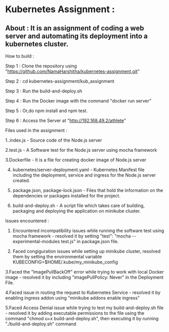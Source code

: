 # Kubernetes Assignment : 
 ## About :   It is an assignment of coding a web server and automating its deployment into a kubernetes cluster.
 
How to build : 

Step 1 : Clone the repository using "https://github.com/NamaHarshitha/kubernetes-assignment.git"

Step 2 : cd kubernetes-assignment/kub_assignment

Step 3 : Run the build-and-deploy.sh

Step 4 : Run the Docker image with the command "docker run server"

Step 5 : Or,do npm install and npm test.

Step 6 : Access the Server at "http://192.168.49.2/athlete"

Files used in the assignment :

1..index.js - Source code of the Node.js server

2.test.js - A Software test for the Node.js server using mocha framework

3.Dockerfile - It is a file for creating docker image of Node.js server

4. kubernetes/server-deployment.yaml - Kubernetes Manifest file including the deployment, service and ingress for the Node.js server created.

5. package.json, package-lock.json - Files that hold the information on the dependencies or packages installed for the project.

6. build-and-deploy.sh - A script file which takes care of building, packaging and deploying the application on minikube cluster.

Issues encountered :

1. Encountered incompatibility issues while running the software test using mocha framework - resolved it by setting "test": "mocha --experimental-modules test.js" in package.json file.

2. Faced congiguration issues while setting up minikube cluster, resolved them by setting the environmental variable KUBECONFIG=$HOME/.kube/my_minikube_config

3.Faced the "ImagePullBackOff" error while trying to work with local Docker image - resolved it by including "imagePullPolicy: Never" in the Deployment File.

4.Faced issue in routing the request to Kubernetes Service - resolved it by enabling ingress addon using "minikube addons enable ingress"

5.Faced Access Denial issue while trying to test my build-and-deploy.sh file - resolved it by adding executable permissions to the file using the command "chmod u+x build-and-deploy.sh", then executing it by running "./build-and-deploy.sh" command




